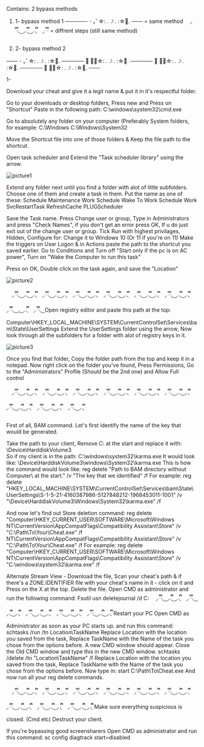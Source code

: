 Contains: 2 bypass methods

1. 1- bypass method 1       ────── ･ ｡ﾟ☆: *.☽ .* :☆ﾟ. ─── = same method ⠀ ◞  ྀི◟ ͜  ◞ ྀི◟  ͜  ◞ ྀི◟⠀ ◞  ྀི = diffrent steps (still same method)

2. 2- bypass method 2

─── ･ ｡ﾟ☆: *.☽ .* :☆ﾟ. ────── ･ ｡ﾟ☆: *.☽ .* :☆ﾟ. ────── ･ ｡ﾟ☆: *.☽ .* :☆ﾟ. ────── ･ ｡ﾟ☆: *.☽ .* :☆ﾟ. ───

1- 

Download your cheat and give it a legit name & put it in it's respectful folder. 


Go to your downloads or desktop folders, Press new and Press on "Shortcut" 
Paste in the following path:
C:\windows\system32\cmd.exe


Go to absolutely any folder on your computer (Preferably System folders, for example:
C:\Windows
C:\Windows\System32

Move the Shortcut file into one of those folders & Keep the file path to the shortcut. 

Open task scheduler and Extend the "Task scheduler library" using the arrow.





![picture1](https://github.com/user-attachments/assets/1ac1bea1-55f1-473e-b1f7-0dd4a88004b0)



Extend any folder next until you find a folder with alot of little subfolders.
Choose one of them and create a task in them.
Put the name as one of these:
Schedule Maintenance Work
Schedule Wake To Work
Schedule Work
SvcRestartTask
RefreshCache
PLUGScheduler

Save the Task name.
Press Change user or group, Type in Administrators and press "Check Names", if you don't get an error press OK, If u do just exit out of the change user or group. 
Tick Run with highest privilages, Hidden, Configure for: Change it to Windows 10 (Or 11 if you're on 11) 
Make the triggers on User Logon & in Actions paste the path to the shortcut you saved earlier. 
Go to Conditions and Turn off "Start only if the pc is on AC power", Turn on "Wake the Computer to run this task" 

Press on OK, Double click on the task again, and save the "Location"





![picture2](https://github.com/user-attachments/assets/e76796d2-64f2-4c93-bf24-ccc6e22a908c)




⠀ ◞  ྀི◟ ͜  ◞ ྀི◟  ͜  ◞ ྀི◟⠀ ◞  ྀི◟ ͜  ◞ ྀི◟  ͜  ◞ ྀི◟⠀ ◞  ྀི◟ ͜  ◞ ྀི◟  ͜  ◞ ྀི◟⠀ ◞  ྀི◟ ͜  ◞ ྀི◟  ͜  ◞ ྀི◟⠀ ◞  ྀི◟ ͜  ◞ ྀི◟  ͜  ◞ ྀི◟⠀ ◞  ྀི◟ ͜  ◞ ྀི◟  ͜  ◞ ྀི◟⠀ ◞  ྀི◟ ͜  ◞  ͜ ◞ ྀི◟⠀ ◞ ྀི◟ ͜ 
Open registry editor and paste this path at the top:
Computer\HKEY_LOCAL_MACHINE\SYSTEM\CurrentControlSet\Services\bam\State\UserSettings
Extend the UserSettings folder using the arrow, Now look through all the subfolders for a folder with alot of registry keys in it.







![picture3](https://github.com/user-attachments/assets/bd126360-0533-43f1-9ff7-151ce8626435)










Once you find that folder, Copy the folder path from the top and keep it in a notepad. 
Now right click on the folder you've found, Press Permissions, Go to the "Administrators" Profile (Should be the 2nd one) and Allow Full control


⠀ ◞  ྀི◟ ͜  ◞ ྀི◟  ͜  ◞ ྀི◟⠀ ◞  ྀི◟ ͜  ◞ ྀི◟  ͜  ◞ ྀི◟⠀ ◞  ྀི◟ ͜  ◞ ྀི◟  ͜  ◞ ྀི◟⠀ ◞  ྀི◟ ͜  ◞ ྀི◟  ͜  ◞ ྀི◟⠀ ◞  ྀི◟ ͜  ◞ ྀི◟  ͜  ◞ ྀི◟⠀ ◞  ྀི◟ ͜  ◞ ྀི◟  ͜  ◞ ྀི◟⠀ ◞  ྀི◟ ͜  ◞ ྀི◟  ͜  ◞ ྀི◟⠀ ◞  ྀི◟ ͜  ◞ ྀི◟  ͜  ◞ ྀི◟⠀ ◞  ྀི◟ ͜  ◞ ྀི◟ 


First of all, BAM command. 
Let's first identify the name of the key that would be generated.

Take the path to your client, Remove C: at the start and replace it with: 
\Device\HarddiskVolume3\
So if my client is in the path:
C:\windows\system32\karma.exe
It would look like:
\Device\HarddiskVolume3\windows\System32\karma.exe
This is how the command would look like:
reg delete "Path to BAM directory without Computer\ at the start." /v "The key that we identified" /f 
For example: 
reg delete "HKEY_LOCAL_MACHINE\SYSTEM\CurrentControlSet\Services\bam\State\UserSettings\S-1-5-21-4160387986-5127848212-1968453011-1001" /v "\Device\HarddiskVolume3\Windows\System32\karma.exe" /f

And now let's find out Store deletion command:
reg delete "Computer\HKEY_CURRENT_USER\SOFTWARE\Microsoft\Windows NT\CurrentVersion\AppCompatFlags\Compatibility Assistant\Store" /v "C:\Path\To\Your\Cheat.exe" /f 
NT\CurrentVersion\AppCompatFlags\Compatibility Assistant\Store" /v "C:\Path\To\Your\Cheat.exe" /f 
For example: 
reg delete "Computer\HKEY_CURRENT_USER\SOFTWARE\Microsoft\Windows NT\CurrentVersion\AppCompatFlags\Compatibility Assistant\Store" /v "C:\windows\system32\karma.exe" /f



Alternate Stream View - Download the file, Scan your cheat's path & if there's a ZONE.IDENTIFIER file with your cheat's name in it - click on it and Press on the X at the top. Delete the file. 
Open CMD as administrator and run the following command:
Fsutil usn deletejournal /d C:
⠀ ◞  ྀི◟ ͜  ◞ ྀི◟  ͜  ◞ ྀི◟⠀ ◞  ྀི◟ ͜  ◞ ྀི◟  ͜  ◞ ྀི◟⠀ ◞  ྀི◟ ͜  ◞ ྀི◟  ͜  ◞ ྀི◟⠀ ◞  ྀི◟ ͜  ◞ ྀི◟  ͜  ◞ ྀི◟⠀ ◞  ྀི◟ ͜  ◞ ྀི◟  ͜  ◞ ྀི◟
Restart your PC
Open CMD as Administrator as soon as your PC starts up. 
and run this command: 
schtasks /run /tn Location\TaskName
Replace Location with the location you saved from the task, Replace TaskName with the Name of the task you chose from the options before. 
A new CMD window should appear.
Close the Old CMD window and type this in the new CMD window.
schtasks /delete /tn "Location\TaskName" /f
Replace Location with the location you saved from the task, Replace TaskName with the Name of the task you chose from the options before. 
Now type in: 
start C:\Path\To\Cheat.exe
And now run all your reg delete commands.




⠀ ◞  ྀི◟ ͜  ◞ ྀི◟  ͜  ◞ ྀི◟⠀ ◞  ྀི◟ ͜  ◞ ྀི◟  ͜  ◞ ྀི◟⠀ ◞  ྀི◟ ͜  ◞ ྀི◟  ͜  ◞ ྀི◟⠀ ◞  ྀི◟ ͜  ◞ ྀི◟  ͜  ◞ ྀི◟⠀ ◞  ྀི◟ ͜  ◞ ྀི◟  ͜  ◞ ྀི◟⠀ ◞  ྀི◟ ͜  ◞ ྀི◟  ͜  ◞ ྀི◟⠀ ◞  ྀི◟ ͜  ◞ ྀི◟  ͜  ◞ ྀི◟⠀ ◞  ྀི◟ ͜  ◞ ྀི◟  ͜  ◞ ྀི◟⠀ ◞  ྀི◟ ͜  ◞ ྀི◟  ͜  ◞ ྀི◟
Make sure everything suspicious is closed. (Cmd etc)
Destruct your client.

If you're bypassing good screensharers
Open CMD as administrator and run this command:
sc config diagtrack start=disabled
